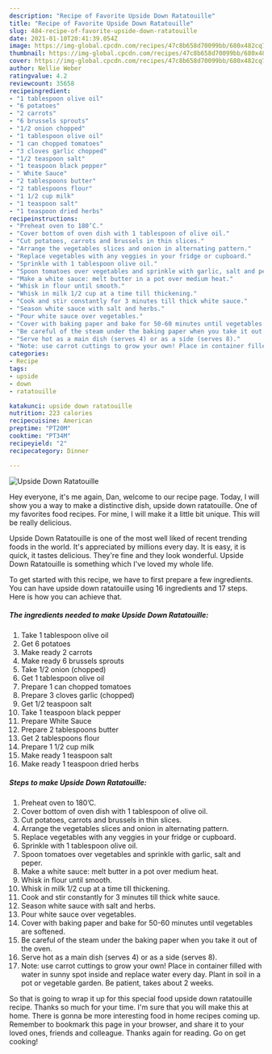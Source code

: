 ```yaml
---
description: "Recipe of Favorite Upside Down Ratatouille"
title: "Recipe of Favorite Upside Down Ratatouille"
slug: 484-recipe-of-favorite-upside-down-ratatouille
date: 2021-01-10T20:41:39.054Z
image: https://img-global.cpcdn.com/recipes/47c8b658d70099bb/680x482cq70/upside-down-ratatouille-recipe-main-photo.jpg
thumbnail: https://img-global.cpcdn.com/recipes/47c8b658d70099bb/680x482cq70/upside-down-ratatouille-recipe-main-photo.jpg
cover: https://img-global.cpcdn.com/recipes/47c8b658d70099bb/680x482cq70/upside-down-ratatouille-recipe-main-photo.jpg
author: Nellie Weber
ratingvalue: 4.2
reviewcount: 35658
recipeingredient:
- "1 tablespoon olive oil"
- "6 potatoes"
- "2 carrots"
- "6 brussels sprouts"
- "1/2 onion chopped"
- "1 tablespoon olive oil"
- "1 can chopped tomatoes"
- "3 cloves garlic chopped"
- "1/2 teaspoon salt"
- "1 teaspoon black pepper"
- " White Sauce"
- "2 tablespoons butter"
- "2 tablespoons flour"
- "1 1/2 cup milk"
- "1 teaspoon salt"
- "1 teaspoon dried herbs"
recipeinstructions:
- "Preheat oven to 180’C."
- "Cover bottom of oven dish with 1 tablespoon of olive oil."
- "Cut potatoes, carrots and brussels in thin slices."
- "Arrange the vegetables slices and onion in alternating pattern."
- "Replace vegetables with any veggies in your fridge or cupboard."
- "Sprinkle with 1 tablespoon olive oil."
- "Spoon tomatoes over vegetables and sprinkle with garlic, salt and peper."
- "Make a white sauce: melt butter in a pot over medium heat."
- "Whisk in flour until smooth."
- "Whisk in milk 1/2 cup at a time till thickening."
- "Cook and stir constantly for 3 minutes till thick white sauce."
- "Season white sauce with salt and herbs."
- "Pour white sauce over vegetables."
- "Cover with baking paper and bake for 50-60 minutes until vegetables are softened."
- "Be careful of the steam under the baking paper when you take it out of the oven."
- "Serve hot as a main dish (serves 4) or as a side (serves 8)."
- "Note: use carrot cuttings to grow your own! Place in container filled with water in sunny spot inside and replace water every day. Plant in soil in a pot or vegetable garden. Be patient, takes about 2 weeks."
categories:
- Recipe
tags:
- upside
- down
- ratatouille

katakunci: upside down ratatouille 
nutrition: 223 calories
recipecuisine: American
preptime: "PT20M"
cooktime: "PT34M"
recipeyield: "2"
recipecategory: Dinner

---
```



![Upside Down Ratatouille](https://img-global.cpcdn.com/recipes/47c8b658d70099bb/680x482cq70/upside-down-ratatouille-recipe-main-photo.jpg)

Hey everyone, it's me again, Dan, welcome to our recipe page. Today, I will show you a way to make a distinctive dish, upside down ratatouille. One of my favorites food recipes. For mine, I will make it a little bit unique. This will be really delicious.



Upside Down Ratatouille is one of the most well liked of recent trending foods in the world. It's appreciated by millions every day. It is easy, it is quick, it tastes delicious. They're fine and they look wonderful. Upside Down Ratatouille is something which I've loved my whole life.


To get started with this recipe, we have to first prepare a few ingredients. You can have upside down ratatouille using 16 ingredients and 17 steps. Here is how you can achieve that.

<!--inarticleads1-->

##### The ingredients needed to make Upside Down Ratatouille:

1. Take 1 tablespoon olive oil
1. Get 6 potatoes
1. Make ready 2 carrots
1. Make ready 6 brussels sprouts
1. Take 1/2 onion (chopped)
1. Get 1 tablespoon olive oil
1. Prepare 1 can chopped tomatoes
1. Prepare 3 cloves garlic (chopped)
1. Get 1/2 teaspoon salt
1. Take 1 teaspoon black pepper
1. Prepare  White Sauce
1. Prepare 2 tablespoons butter
1. Get 2 tablespoons flour
1. Prepare 1 1/2 cup milk
1. Make ready 1 teaspoon salt
1. Make ready 1 teaspoon dried herbs




<!--inarticleads2-->

##### Steps to make Upside Down Ratatouille:

1. Preheat oven to 180’C.
1. Cover bottom of oven dish with 1 tablespoon of olive oil.
1. Cut potatoes, carrots and brussels in thin slices.
1. Arrange the vegetables slices and onion in alternating pattern.
1. Replace vegetables with any veggies in your fridge or cupboard.
1. Sprinkle with 1 tablespoon olive oil.
1. Spoon tomatoes over vegetables and sprinkle with garlic, salt and peper.
1. Make a white sauce: melt butter in a pot over medium heat.
1. Whisk in flour until smooth.
1. Whisk in milk 1/2 cup at a time till thickening.
1. Cook and stir constantly for 3 minutes till thick white sauce.
1. Season white sauce with salt and herbs.
1. Pour white sauce over vegetables.
1. Cover with baking paper and bake for 50-60 minutes until vegetables are softened.
1. Be careful of the steam under the baking paper when you take it out of the oven.
1. Serve hot as a main dish (serves 4) or as a side (serves 8).
1. Note: use carrot cuttings to grow your own! Place in container filled with water in sunny spot inside and replace water every day. Plant in soil in a pot or vegetable garden. Be patient, takes about 2 weeks.




So that is going to wrap it up for this special food upside down ratatouille recipe. Thanks so much for your time. I'm sure that you will make this at home. There is gonna be more interesting food in home recipes coming up. Remember to bookmark this page in your browser, and share it to your loved ones, friends and colleague. Thanks again for reading. Go on get cooking!
